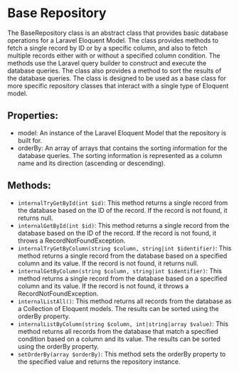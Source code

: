 # Base Repository

The BaseRepository class is an abstract class that provides basic database operations for a Laravel Eloquent Model. The
class provides methods to fetch a single record by ID or by a specific column, and also to fetch multiple records either
with or without a specified column condition. The methods use the Laravel query builder to construct and execute the
database queries. The class also provides a method to sort the results of the database queries. The class is designed to
be used as a base class for more specific repository classes that interact with a single type of Eloquent model.

## Properties:

- model: An instance of the Laravel Eloquent Model that the repository is built for.
- orderBy: An array of arrays that contains the sorting information for the database queries. The sorting information is
  represented as a column name and its direction (ascending or descending).

## Methods:

- `internalTryGetById(int $id)`: This method returns a single record from the database based on the ID of the record. If
  the record is not found, it returns null.
- `internalGetById(int $id)`: This method returns a single record from the database based on the ID of the record. If the
  record is not found, it throws a RecordNotFoundException.
- `internalTryGetByColumn(string $column, string|int $identifier)`: This method returns a single record from the database
  based on a specified column and its value. If the record is not found, it returns null.
- `internalGetByColumn(string $column, string|int $identifier)`: This method returns a single record from the database
  based on a specified column and its value. If the record is not found, it throws a RecordNotFoundException.
- `internalListAll()`: This method returns all records from the database as a Collection of Eloquent models. The results
  can be sorted using the orderBy property.
- `internalListByColumn(string $column, int|string|array $value)`: This method returns all records from the database that
  match a specified condition based on a column and its value. The results can be sorted using the orderBy property.
- `setOrderBy(array $orderBy)`: This method sets the orderBy property to the specified value and returns the repository
  instance.
